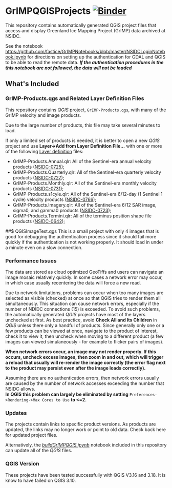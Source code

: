 # GrIMPQGISProjects [![Binder](https://mybinder.org/badge_logo.svg)](https://mybinder.org/v2/gh/fastice/GrIMPQGISProjects/HEAD?urlpath=lab)
This repository contains automatically generated QGIS project files that access and display Greenland Ice Mapping Project (GrIMP) data archived at NSIDC.

See the notebook https://github.com/fastice/GrIMPNotebooks/blob/master/NSIDCLoginNotebook.ipynb for directions on setting up the authentication for GDAL and QGIS to be able to read the remote data. _**If the authentication procedures in the this notebook are not followed, the data will not be loaded**_

## What's Included

### GrIMP-Products.qgs and Related Layer Definition Files

This repository contains *QGIS* project, `GrIMP-Products.qgs`, with many of the GrIMP velocity and image products. 

Due to the large number of products, this file may take several minutes to load. 

If only a limited set of products is needed, it is better to open a new *QGIS* project and use **Layer->Add from Layer Definition File...** with one or more of the following [Layer definition](https://getspatial.com/gisblog/tip-of-the-day-create-layer-definition-files-for-reuse-and-consistency/) files:
* GrIMP-Products.Annual.qlr: All of the Sentinel-era annual velocity products ([NSIDC-0725](https://nsidc.org/data/nsidc-0725));
* GrIMP-Products.Quarterly.qlr: All of the Sentinel-era quarterly velocity products ([NSIDC-0727](https://nsidc.org/data/nsidc-0727));
* GrIMP-Products.Monthly.qlr: All of the Sentinel-era monthly velocity products ([NSIDC-0731](https://nsidc.org/data/nsidc-0731));
* GrIMP-Products.s1cyle.qlr: All of the Sentinel-era 6/12-day (1 Sentinel 1 cycle) velocity products ([NSIDC-0766](https://nsidc.org/data/nsidc-0766));
* GrIMP-Products.Imagery.qlr: All of the Sentinel-era 6/12 SAR image, sigma0, and gamma0 products ([NSIDC-0723](https://nsidc.org/data/nsidc-0723));
* GrIMP-Products.Termini.qlr: All of the terminus position shape file products ([NSIDC-0642](https://nsidc.org/data/nsidc-0642));

##$ QGISImageTest.qgs
This is a small project with only 4 images that is good for debugging the authentication process since it should fail more quickly if the authentication is not working properly. It should load in under a minute even on a slow connection. 

### Performance Issues

The data are stored as cloud optimized GeoTiffs and users can navigate an image mosaic relatively quickly. In some cases a network error may occur, in which case usually recentering the data will force a new read.

Due to network limitations, problems can occur when too many images are selected as visible (checked) at once so that QGIS tries to render them all simultaneously. This situation can cause network errors, especially if the number of NDIDC connections (15) is exceeded. To avoid such problems, the automatically generated *QGIS* projects have most of the layers unchecked at first. As best practice, avoid **Check All and Its Children** in *QGIS* unless there only a handful of products. Since generally only one or a few products can be viewed at once, navigate to the product of interest, check it to view it, then uncheck when moving to a different product (a few images can viewed simulaneously - for example to flicker pairs of images).

**When network errors occur, an image may not render properly. If this occurs, uncheck excess images, then zoom in and out, which will trigger a reload that usually will re-render the image correctly (the error flag next to the product may persist even after the image loads correctly).**

Assuming there are no authentication errors, then network errors usually are caused by the number of network accesses exceeding the number that NSIDC allows.  
**In QGIS this problem can largely be eliminated by setting** `Preferences->Rendering->Max Cores to Use` **to <=2.**

### Updates
The projects contain links to specific product versions. As products are updated, the links may no longer work or point to old data. Check back here for updated project files. 

Alternatively, the [*buildGrIMPQGIS.ipynb*](https://github.com/fastice/GrIMPQGISProjects/blob/master/buildGrIMPQGIS.ipynb) notebook included in this repository can update all of the *QGIS* files.

### QGIS Version
These projects have been tested successfully with QGIS V3.16 and 3.18. It is know to have failed on QGIS 3.10.




